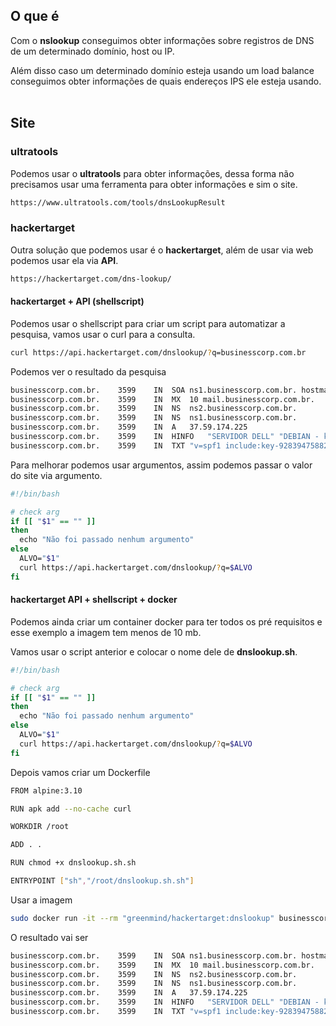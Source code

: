 ## O que é
Com o **nslookup** conseguimos obter informações sobre registros de DNS de um determinado domínio, host ou IP.

Além disso caso um determinado domínio esteja usando um load balance conseguimos obter informações de quais endereços IPS ele esteja usando.  

## Site

### ultratools
Podemos usar o **ultratools** para obter informações, dessa forma não precisamos usar uma ferramenta para obter informações e sim o site.
```sh
https://www.ultratools.com/tools/dnsLookupResult
```

### hackertarget
Outra solução que podemos usar é o **hackertarget**, além de usar via web podemos usar ela via **API**.
```sh
https://hackertarget.com/dns-lookup/
```

#### hackertarget + API (shellscript)
Podemos usar o shellscript para criar um script para automatizar a pesquisa, vamos usar o curl para a consulta.
```sh
curl https://api.hackertarget.com/dnslookup/?q=businesscorp.com.br
```

Podemos ver o resultado da pesquisa
```sh
businesscorp.com.br.	3599	IN	SOA	ns1.businesscorp.com.br. hostmaster.businesscorp.com.br. 2019030507 3600 900 604800 1
businesscorp.com.br.	3599	IN	MX	10 mail.businesscorp.com.br.
businesscorp.com.br.	3599	IN	NS	ns2.businesscorp.com.br.
businesscorp.com.br.	3599	IN	NS	ns1.businesscorp.com.br.
businesscorp.com.br.	3599	IN	A	37.59.174.225
businesscorp.com.br.	3599	IN	HINFO	"SERVIDOR DELL" "DEBIAN - key:0989201883299"
businesscorp.com.br.	3599	IN	TXT	"v=spf1 include:key-9283947588214 ?all"
```

Para melhorar podemos usar argumentos, assim podemos passar o valor do site via argumento.
```sh
#!/bin/bash

# check arg
if [[ "$1" == "" ]]
then
  echo "Não foi passado nenhum argumento"
else
  ALVO="$1"
  curl https://api.hackertarget.com/dnslookup/?q=$ALVO
fi
```

#### hackertarget API + shellscript + docker
Podemos ainda criar um container docker para ter todos os pré requisitos e esse exemplo a imagem tem menos de 10 mb.

Vamos usar o script anterior e colocar o nome dele de **dnslookup.sh**.
```sh
#!/bin/bash

# check arg
if [[ "$1" == "" ]]
then
  echo "Não foi passado nenhum argumento"
else
  ALVO="$1"
  curl https://api.hackertarget.com/dnslookup/?q=$ALVO
fi
```

Depois vamos criar um Dockerfile
```sh
FROM alpine:3.10

RUN apk add --no-cache curl

WORKDIR /root

ADD . .

RUN chmod +x dnslookup.sh.sh

ENTRYPOINT ["sh","/root/dnslookup.sh.sh"]
```

Usar a imagem
```sh
sudo docker run -it --rm "greenmind/hackertarget:dnslookup" businesscorp.com.br
```

O resultado vai ser
```sh
businesscorp.com.br.	3599	IN	SOA	ns1.businesscorp.com.br. hostmaster.businesscorp.com.br. 2019030507 3600 900 604800 1
businesscorp.com.br.	3599	IN	MX	10 mail.businesscorp.com.br.
businesscorp.com.br.	3599	IN	NS	ns2.businesscorp.com.br.
businesscorp.com.br.	3599	IN	NS	ns1.businesscorp.com.br.
businesscorp.com.br.	3599	IN	A	37.59.174.225
businesscorp.com.br.	3599	IN	HINFO	"SERVIDOR DELL" "DEBIAN - key:0989201883299"
businesscorp.com.br.	3599	IN	TXT	"v=spf1 include:key-9283947588214 ?all"
```
